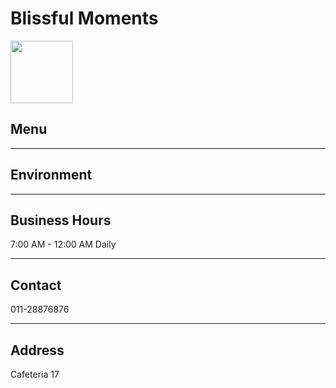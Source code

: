 # Blissful Moments

<img src="https://img.xmummap.com/ly3_blissful_logo.webp" width="100" height="100" >

## Menu

---

## Environment

---

## Business Hours

7:00 AM - 12:00 AM Daily

---

## Contact

011-28876876

---

## Address

Cafeteria 17

